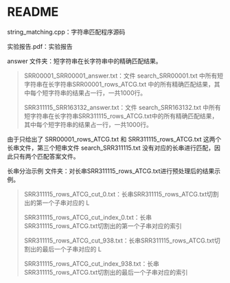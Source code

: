 # README

string_matching.cpp：字符串匹配程序源码

实验报告.pdf：实验报告



answer 文件夹：短字符串在长字符串中的精确匹配结果。

> SRR00001_SRR00001_answer.txt：文件 search_SRR00001.txt 中所有短字符串在长字符串SRR00001_rows_ATCG.txt 中的所有精确匹配结果，其中每个短字符串的结果占一行，一共1000行。
>
> SRR311115_SRR163132_answer.txt：文件 search_SRR163132.txt 中所有短字符串在长字符串SRR311115_rows_ATCG.txt中的所有精确匹配结果，其中每个短字符串的结果占一行，一共1000行。

由于只给出了 SRR00001_rows_ATCG.txt 和 SRR311115_rows_ATCG.txt 这两个长串文件，第三个短串文件 search_SRR311115.txt 没有对应的长串进行匹配，因此只有两个匹配答案文件。



长串分治示例 文件夹：对长串SRR311115_rows_ATCG.txt进行预处理后的结果示例。

> SRR311115_rows_ATCG_cut_0.txt：长串SRR311115_rows_ATCG.txt切割出的第一个子串对应的 L 
>
> SRR311115_rows_ATCG_cut_index_0.txt：长串SRR311115_rows_ATCG.txt切割出的第一个子串对应的索引
>
> SRR311115_rows_ATCG_cut_938.txt：长串SRR311115_rows_ATCG.txt切割出的最后一个子串对应的 L 
>
> SRR311115_rows_ATCG_cut_index_938.txt：长串SRR311115_rows_ATCG.txt切割出的最后一个子串对应的索引